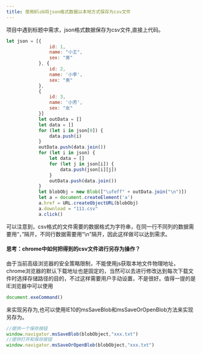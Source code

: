```yaml
---
title: 使用Blob将json格式数据以本地方式保存为csv文件
---
```

项目中遇到标题中需求，json格式数据保存为csv文件,直接上代码。

```javascript
let json = [{
                id: 1,
                name: "小王",
                sex: "男"
            }, {
                id: 2,
                name: '小李',
                sex: "男"
            },
            {
                id: 3,
                name: '小芳',
                sex: "女"
            }]
            let outData = []
            let data = []
            for (let i in json[0]) {
                data.push(i)
            }
            outData.push(data.join())
            for (let i in json) {
                let data = []
                for (let j in json[i]) {
                    data.push(json[i][j])
                }
                outData.push(data.join())
            }
            let blobObj = new Blob(["\ufeff" + outData.join("\n")])
            let a = document.createElement('a')
            a.href = URL.createObjectURL(blobObj)
            a.download = "111.csv"
            a.click()
```  
可以注意到，csv格式的文件需要的数据格式为字符串，在同一行不同列的数据需要用“，”隔开，不同行数据需要用“\n”隔开，因此这样做可以达到需求。

#### 思考：chrome中如何把得到的csv文件进行另存为操作？
由于当前高级浏览器的安全策略限制，不能使用js获取本地文件物理地址，chrome浏览器的默认下载地址也是固定的，当然可以去进行修改达到每次下载文件时选择存储路径的目的，不过这样需要用户手动设置，不是很好。值得一提的是IE浏览器中可以使用
```javascript
document.exeCommand()
```
来实现另存为,也可以使用IE10的msSaveBlob和msSaveOrOpenBlob方法来实现另存为。
```javascript
//提供一个保存按钮
window.navigator.msSaveBlob(blobObject,"xxx.txt")
//提供打开和保存按钮
window.navigator.msSaveOrOpenBlob(blobObject,"xxx.txt")
```
